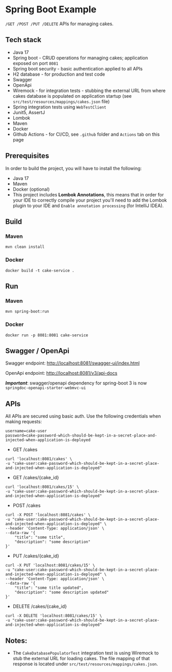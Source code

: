 # Spring Boot Example

`/GET /POST /PUT /DELETE` APIs for managing cakes.

## Tech stack

* Java 17
* Spring boot - CRUD operations for managing cakes; application exposed on port `8081`
* Spring boot security - basic authentication applied to all APIs
* H2 database - for production and test code
* Swagger
* OpenApi
* Wiremock - for integration tests - stubbing the external URL from where cakes database is populated on application startup (see `src/test/resources/mappings/cakes.json` file)
* Spring integration tests using `WebTestClient`
* Junit5, AssertJ
* Lombok
* Maven
* Docker
* Github Actions - for CI/CD, see `.github` folder and `Actions` tab on this page

## Prerequisites

In order to build the project, you will have to install the following:

* Java 17
* Maven
* Docker (optional)
* This project includes **Lombok Annotations**, this means that in order for your IDE to correctly compile your project you'll need to add the Lombok plugin to your IDE and `Enable annotation processing` (for IntelliJ IDEA).


## Build

### Maven

```
mvn clean install
```

### Docker

```
docker build -t cake-service .
```

## Run

### Maven

```
mvn spring-boot:run
```

### Docker

```
docker run -p 8081:8081 cake-service
```


## Swagger / OpenApi

Swagger endpoint: [http://localhost:8081/swagger-ui/index.html](http://localhost:8081/swagger-ui/index.html)

OpenApi endpoint: [http://localhost:8081/v3/api-docs](http://localhost:8081/v3/api-docs)

_**Important**_: swagger/openapi dependency for spring-boot 3 is now `springdoc-openapi-starter-webmvc-ui`  

## APIs

All APIs are secured using basic auth. Use the following credentials when making requests:
```
username=cake-user
password=cake-password-which-should-be-kept-in-a-secret-place-and-injected-when-application-is-deployed
```

* GET /cakes
```
curl 'localhost:8081/cakes' \
-u "cake-user:cake-password-which-should-be-kept-in-a-secret-place-and-injected-when-application-is-deployed"
```

* GET /cakes/{cake_id}
```
curl 'localhost:8081/cakes/15' \
-u "cake-user:cake-password-which-should-be-kept-in-a-secret-place-and-injected-when-application-is-deployed"
```

* POST /cakes
```
curl -X POST 'localhost:8081/cakes' \
-u "cake-user:cake-password-which-should-be-kept-in-a-secret-place-and-injected-when-application-is-deployed" \
--header 'Content-Type: application/json' \
--data-raw '{
    "title": "some title",
    "description": "some description"
}'
```

* PUT /cakes/{cake_id}
```
curl -X PUT 'localhost:8081/cakes/15' \
-u "cake-user:cake-password-which-should-be-kept-in-a-secret-place-and-injected-when-application-is-deployed" \
--header 'Content-Type: application/json' \
--data-raw '{
    "title": "some title updated",
    "description": "some description updated"
}'
```

* DELETE /cakes/{cake_id}
```
curl -X DELETE 'localhost:8081/cakes/15' \
-u "cake-user:cake-password-which-should-be-kept-in-a-secret-place-and-injected-when-application-is-deployed"
```

## Notes:

* The `CakeDatabasePopulatorTest` integration test is using Wiremock to stub the external URL for loading cakes. The file mapping of that response is located under `src/test/resources/mappings/cakes.json`.
